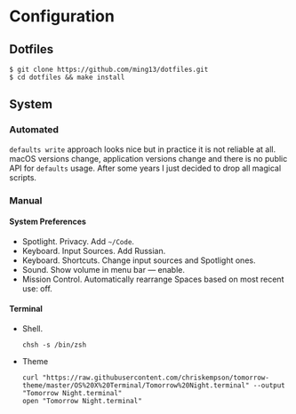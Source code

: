 # Configuration

## Dotfiles

```
$ git clone https://github.com/ming13/dotfiles.git
$ cd dotfiles && make install
```

## System

### Automated

`defaults write` approach looks nice but in practice it is not reliable at all.
macOS versions change, application versions change and there is no public API
for `defaults` usage. After some years I just decided to drop all magical scripts.

### Manual

#### System Preferences

* Spotlight. Privacy. Add `~/Code`.
* Keyboard. Input Sources. Add Russian.
* Keyboard. Shortcuts. Change input sources and Spotlight ones.
* Sound. Show volume in menu bar — enable.
* Mission Control. Automatically rearrange Spaces based on most recent use: off.

#### Terminal

* Shell.

  ```
  chsh -s /bin/zsh
  ```

* Theme

  ```
  curl "https://raw.githubusercontent.com/chriskempson/tomorrow-theme/master/OS%20X%20Terminal/Tomorrow%20Night.terminal" --output "Tomorrow Night.terminal"
  open "Tomorrow Night.terminal"
  ```
